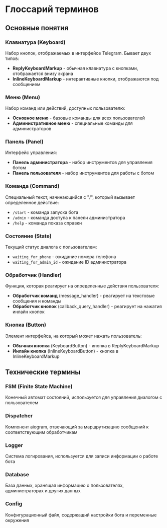 # Глоссарий терминов

## Основные понятия

### Клавиатура (Keyboard)
Набор кнопок, отображаемых в интерфейсе Telegram. Бывает двух типов:
- **ReplyKeyboardMarkup** - обычная клавиатура с кнопками, отображается внизу экрана
- **InlineKeyboardMarkup** - интерактивные кнопки, отображаются под сообщением

### Меню (Menu)
Набор команд или действий, доступных пользователю:
- **Основное меню** - базовые команды для всех пользователей
- **Административное меню** - специальные команды для администраторов

### Панель (Panel)
Интерфейс управления:
- **Панель администратора** - набор инструментов для управления ботом
- **Панель пользователя** - набор инструментов для работы с ботом

### Команда (Command)
Специальный текст, начинающийся с "/", который вызывает определенное действие:
- `/start` - команда запуска бота
- `/admin` - команда доступа к панели администратора
- `/help` - команда показа справки

### Состояние (State)
Текущий статус диалога с пользователем:
- `waiting_for_phone` - ожидание номера телефона
- `waiting_for_admin_id` - ожидание ID администратора

### Обработчик (Handler)
Функция, которая реагирует на определенные действия пользователя:
- **Обработчик команд** (message_handler) - реагирует на текстовые сообщения и команды
- **Обработчик кнопок** (callback_query_handler) - реагирует на нажатия инлайн кнопок

### Кнопка (Button)
Элемент интерфейса, на который может нажать пользователь:
- **Обычная кнопка** (KeyboardButton) - кнопка в ReplyKeyboardMarkup
- **Инлайн кнопка** (InlineKeyboardButton) - кнопка в InlineKeyboardMarkup

## Технические термины

### FSM (Finite State Machine)
Конечный автомат состояний, используется для управления диалогом с пользователем

### Dispatcher
Компонент aiogram, отвечающий за маршрутизацию сообщений к соответствующим обработчикам

### Logger
Система логирования, используется для записи информации о работе бота

### Database
База данных, хранящая информацию о пользователях, администраторах и других данных

### Config
Конфигурационный файл, содержащий настройки бота и переменные окружения 